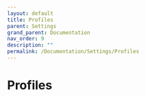 ```yaml
---
layout: default
title: Profiles
parent: Settings
grand_parent: Documentation
nav_order: 9
description: ""
permalink: /Documentation/Settings/Profiles
---
```


# Profiles